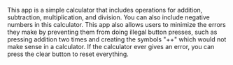 This app is a simple calculator that includes operations for addition, subtraction, multiplication, and division.
You can also include negative numbers in this calculator.
This app also allows users to minimize the errors they make by preventing them from doing illegal button presses, such as pressing addition two times and creating the symbols "++" which would not make sense in a calculator.
If the calculator ever gives an error, you can press the clear button to reset everything.
